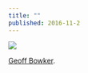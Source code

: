```yaml
---
title: ""
published: 2016-11-2
---
```


[![](http://www.ics.uci.edu/~gbowker/watson.gif)](http://www.ics.uci.edu/~gbowker/)

<a href="http://www.ics.uci.edu/~gbowker/" target="_blank">Geoff Bowker</a>.
